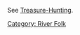 See [Treasure-Hunting](Treasure-Hunting "wikilink").

[Category: River Folk](Category:_River_Folk "wikilink")
